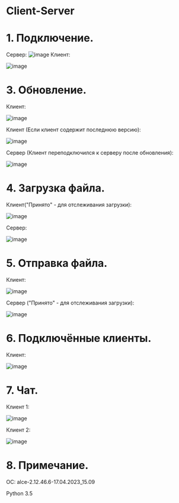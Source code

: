 # Client-Server

# 1. Подключение.
   
   Сервер:
   ![image](https://github.com/Ko2ll2ap8s/Client-Server/assets/116292559/2af11934-be3f-4831-8a16-74c2a50c431b)
   Клиент:
   
   ![image](https://github.com/Ko2ll2ap8s/Client-Server/assets/116292559/d76f8f79-10e1-4e36-a887-6c2e445d3a50)

# 3. Обновление.
Клиент:

![image](https://github.com/Ko2ll2ap8s/Client-Server/assets/116292559/dd9448ba-5fa6-49b7-b324-13540522ef4e)

Клиент (Если клиент содержит последнюю версию):

![image](https://github.com/Ko2ll2ap8s/Client-Server/assets/116292559/e0d3032e-84a6-48db-8381-b62019357cf4)

Сервер (Клиент переподключился к серверу после обновления):

![image](https://github.com/Ko2ll2ap8s/Client-Server/assets/116292559/d23bbcd1-14e1-4c16-a8ae-80933901a8e7)

# 4. Загрузка файла.

   Клиент("Принято" - для отслеживания загрузки):
   
   ![image](https://github.com/Ko2ll2ap8s/Client-Server/assets/116292559/806172f1-a259-4f3c-9434-b71b849fd298)
   
   Сервер:
   
   ![image](https://github.com/Ko2ll2ap8s/Client-Server/assets/116292559/2337c18f-5843-4363-b867-83f811b1d4a5)
   
# 5. Отправка файла.

  Клиент:
  
  ![image](https://github.com/Ko2ll2ap8s/Client-Server/assets/116292559/6d448e25-fff1-427b-85a9-c3c6fed2cfb7)
  
  Сервер ("Принято" - для отслеживания загрузки):
  
  ![image](https://github.com/Ko2ll2ap8s/Client-Server/assets/116292559/070ee83e-f24f-4e14-82f7-e00fb1e55659)
    
# 6. Подключённые клиенты.

  Клиент:
  
  ![image](https://github.com/Ko2ll2ap8s/Client-Server/assets/116292559/6e2218a3-9ad5-4399-abfb-39e546690ed6)

# 7. Чат.

  Клиент 1:
  
  ![image](https://github.com/Ko2ll2ap8s/Client-Server/assets/116292559/7010375c-5cf9-4fd9-9483-0007bb3f6f85)
  
  Клиент 2:
  
  ![image](https://github.com/Ko2ll2ap8s/Client-Server/assets/116292559/c22bfded-9704-4797-b64e-39c93733f20c)

# 8. Примечание.

   ОС: alce-2.12.46.6-17.04.2023_15.09
   
   Python 3.5

    

    

   


   
